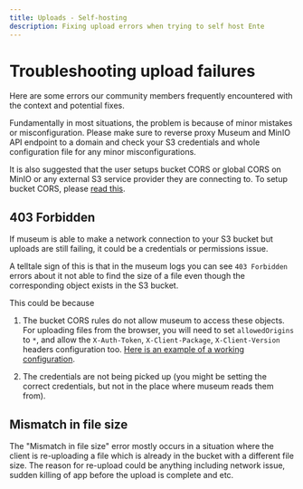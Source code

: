 ```yaml
---
title: Uploads - Self-hosting
description: Fixing upload errors when trying to self host Ente
---
```


# Troubleshooting upload failures

Here are some errors our community members frequently encountered with the
context and potential fixes.

Fundamentally in most situations, the problem is because of minor mistakes or
misconfiguration. Please make sure to reverse proxy Museum and MinIO API
endpoint to a domain and check your S3 credentials and whole configuration file
for any minor misconfigurations.

It is also suggested that the user setups bucket CORS or global CORS on MinIO or
any external S3 service provider they are connecting to. To setup bucket CORS,
please
[read this](/self-hosting/administration/object-storage#cors-cross-origin-resource-sharing).

## 403 Forbidden

If museum is able to make a network connection to your S3 bucket but uploads are
still failing, it could be a credentials or permissions issue.

A telltale sign of this is that in the museum logs you can see `403 Forbidden`
errors about it not able to find the size of a file even though the
corresponding object exists in the S3 bucket.

This could be because

1.  The bucket CORS rules do not allow museum to access these objects. For
    uploading files from the browser, you will need to set `allowedOrigins` to
    `*`, and allow the `X-Auth-Token`, `X-Client-Package`, `X-Client-Version`
    headers configuration too.
    [Here is an example of a working configuration](https://github.com/ente-io/ente/discussions/1764#discussioncomment-9478204).

2.  The credentials are not being picked up (you might be setting the correct
    credentials, but not in the place where museum reads them from).

## Mismatch in file size

The "Mismatch in file size" error mostly occurs in a situation where the client
is re-uploading a file which is already in the bucket with a different file
size. The reason for re-upload could be anything including network issue, sudden
killing of app before the upload is complete and etc.
